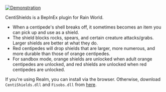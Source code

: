 [![Demonstration](https://img.youtube.com/vi/pt466Bwf_xg/0.jpg)](https://www.youtube.com/watch?v=pt466Bwf_xg)

CentiShields is a BepInEx plugin for Rain World.

- When a centipede's shell breaks off, it sometimes becomes an item you can pick up and use as a shield.
- The shield blocks rocks, spears, and certain creature attacks/grabs. Larger shields are better at what they do.
- Red centipedes will drop shields that are larger, more numerous, and more durable than those of orange centipedes.
- For sandbox mode, orange shields are unlocked when adult orange centipedes are unlocked, and red shields are unlocked when red centipedes are unlocked.

If you're using Realm, you can install via the browser. Otherwise, download `CentiShields.dll` and `Fisobs.dll` from [here](https://github.com/Dual-Iron/fisobs/releases/latest).
